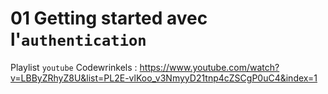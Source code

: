 # 01 Getting started avec l'`authentication`

Playlist `youtube` Codewrinkels : https://www.youtube.com/watch?v=LBByZRhyZ8U&list=PL2E-vlKoo_v3NmyyD21tnp4cZSCgP0uC4&index=1

